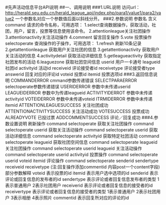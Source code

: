 #先声活动信息平台API说明
##一、调用说明
###1.URL说明
访问url：http://herald.seu.edu.cn/herald_league_api/index.php/para1/value1/para2/value2
一个参数名对应一个参数值后面以斜线分开。
###2.参数说明
参数名                        含义
command                  请求的命令名称，可用选项：
                           1.select查询数据操作，获取活动，社团，用户，留言，投票等信息使用该命令。
			   2.attentionleague关注社团操作
			   3.attentionactivity关注活动操作
                           4.comment 留言回复操作
                           5.vote 投票操作
selectoperate            查询操作的子操作，可用选项：
			   1.refresh 刷新10条记录
			   2.getattentionleague 获取用户关注社团的信息
		 	   3.getattentionactivity 获取用户关注活动的信息
			   4.activitydetail 获取活动详细信息
                           5.getleagueactivity 获取指定社团发布的活动
			   6.leaguezone 获取社团空间信息
userid                   用户一卡通号
leagueid 		 社团id
activityid   		 活动id
receiveid  		 评论接受者id
receivetype    		 评论接受者type
answerid     		 回复对应的评论id
voteid  		 投票id
itemid 			 投票选项id
###3.返回信息说明
COMMANDERROR     	 cmmand参数传递错误
SELECTPARAERROR          selectoperate参数传递错误
USERIDERROR 		 参数中未传递userid
LEAGUEIDERROR  		 参数中为传递leagueid
ACTIVITYIDERROT          参数中未传递activityid
VOTEIDERROR              参数中未传递voteid
ITRMIDERROR              参数中未传递itemid
ATTENTIONLEAGUESUCCESS   关注社团成功
ATTENTIONACTIVITYSUCCESS 关注活动成功
VOTESUCCESS              投票成功
ALREADYVOTE              已投过票
ADDCOMMENTSUCCESS        评论／回复成功
###4.参数设置说明
刷新操作                 command selectoperate
获取关注社团操作         command selectoperate userid
获取关注活动操作         command selectoperate userid
获取活动详细信息         command selectoperate activityid
获取特定社团活动         command selectoperate leagueid
获取社团空间信息         command selectoperate leagueid
关注社团操作             command selectoperate userid leagueid
关注活动操作 		 command selectoperate userid activityid
投票操作 	         command selectoperate userid voteid itemid
评论操作                 command selectoperate senderid sendertype receiveid receivetype (注:回复操作添加commentid 内容post一个content字段)
部分参数解释
voteid 表示投票的id
itemid 表示用户选中选项的id
senderid 表示评论或回复信息的发布者的id
sendertype 表示评论或者回复信息发布者的类型 1表示普通用户 2表示社团用户
receiverid 表示评论或者回复信息的接受者的id
receivertype 表示评论或者回复信息的接受者的类型 1表示普通用户 2表示社团用户 3表示相册 4表示照片
commentid 表示回复所对应的评论的id














